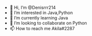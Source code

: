 - 👋 Hi, I’m @Denisrrr214
- 👀 I’m interested in Java,Python
- 🌱 I’m currently learning Java
- 💞️ I’m looking to collaborate on Python
- 📫 How to reach me Akila#2287
